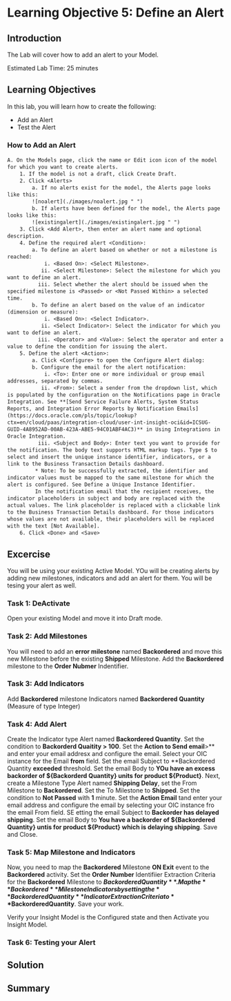 # Learning Objective 5: Define an Alert

## Introduction

The Lab will cover how to add an alert to your Model. 

Estimated Lab Time: 25 minutes

## Learning Objectives
In this lab, you will learn how to create the following:
- Add an Alert
- Test the Alert

### How to Add an Alert
    A. On the Models page, click the name or Edit icon icon of the model for which you want to create alerts. 
        1. If the model is not a draft, click Create Draft.
        2. Click <Alerts>
            a. If no alerts exist for the model, the Alerts page looks like this:
            ![noalert](./images/noalert.jpg " ")
            b. If alerts have been defined for the model, the Alerts page looks like this:
            ![existingalert](./images/existingalert.jpg " ")
        3. Click <Add Alert>, then enter an alert name and optional description.
        4. Define the required alert <Condition>:
            a. To define an alert based on whether or not a milestone is reached:
                i. <Based On>: <Select Milestone>.
               ii. <Select Milestone>: Select the milestone for which you want to define an alert.
              iii. Select whether the alert should be issued when the specified milestone is <Passed> or <Not Passed Within> a selected time.
            b. To define an alert based on the value of an indicator (dimension or measure):
                i. <Based On>: <Select Indicator>.
               ii. <Select Indicator>: Select the indicator for which you want to define an alert.
              iii. <Operator> and <Value>: Select the operator and enter a value to define the condition for issuing the alert.
        5. Define the alert <Action>:
            a. Click <Configure> to open the Configure Alert dialog:
            b. Configure the email for the alert notification:
                i. <To>: Enter one or more individual or group email addresses, separated by commas.
               ii. <From>: Select a sender from the dropdown list, which is populated by the configuration on the Notifications page in Oracle Integration. See **[Send Service Failure Alerts, System Status Reports, and Integration Error Reports by Notification Emails] (https://docs.oracle.com/pls/topic/lookup?ctx=en/cloud/paas/integration-cloud/user-int-insight-oci&id=ICSUG-GUID-4A8952AD-00AB-423A-ABE5-94C01ABF4AC3)** in Using Integrations in Oracle Integration.
              iii. <Subject and Body>: Enter text you want to provide for the notification. The body text supports HTML markup tags. Type $ to select and insert the unique instance identifier, indicators, or a link to the Business Transaction Details dashboard.
             * Note: To be successfully extracted, the identifier and indicator values must be mapped to the same milestone for which the alert is configured. See Define a Unique Instance Identifier.
             In the notification email that the recipient receives, the indicator placeholders in subject and body are replaced with the actual values. The link placeholder is replaced with a clickable link to the Business Transaction Details dashboard. For those indicators whose values are not available, their placeholders will be replaced with the text [Not Available].
        6. Click <Done> and <Save>


## Excercise

You will be using your existing Active Model. YOu will be creating alerts by adding new milestones, indicators and add an alert for them. You will be tesing your alert as well. 

### Task 1: DeActivate
Open your existing Model and move it into Draft mode.

### Task 2: Add Milestones
You will need to add an **error milestone** named **Backordered** and move this new Milestone before the existing **Shipped** Milestone. Add the **Backordered** milestone to the **Order Nubmer** Indentifier.

### Task 3: Add Indicators
Add **Backordered** milestone Indicators named **Backordered Quantity** (Measure of type Integer)

### Task 4: Add Alert
Create the Indicator type Alert named **Backordered Quantity**. Set the condition to **Backorderd Quaitity > 100**. Set the **Action to Send email**>** and enter your email addresx and configure the email. Select your OIC instance for the Email **from** field. Set the email Subject to **Backordered Quantity **exceeded** threshold. Set the email Body to **YOu have an excess backorder of ${Backorderd Quantity} units for product ${Product}**.
Next, create a Milestone Type Alert named **Shipping Delay**, set the From Milestone to **Backordered**. Set the To Milestone to **Shipped**. Set the condition to **Not Passed** with **1** minute. Set the **Action Email** tand enter your email address and configure the email by selecting your OIC instance fro the email From field. SE
etting the email Subject to **Backorder has delayed shipping**. Set the email Body to **You have a backorder of ${Backordered Quantity} untis for product ${Product} which is delaying shipping**.
Save and Close.

### Task 5: Map Milestone and Indicators
Now, you need to map the **Backordered** Milestone **ON Exit** event to the **Backordered** activity. Set the **Order Number** Identifiier Extraction Criteria for the **Backordered** Milestone to **$Backordered Quantity**. Map the **Backordered** Milestone Indicators by setting the **Backordered Quantity** Indicator Extraction Criteria to **$BackorderedQuantity**.
Save your work. 

Verify your Insight Model is the Configured state and then Activate you Insight Model. 

### Task 6: Testing your Alert






## Solution



## Summary